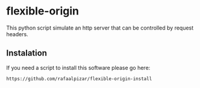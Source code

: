 # flexible-origin
This python script simulate an http server that can be controlled by request headers.

## Instalation
If you need a script to install this software please go here:

```
https://github.com/rafaalpizar/flexible-origin-install
```
